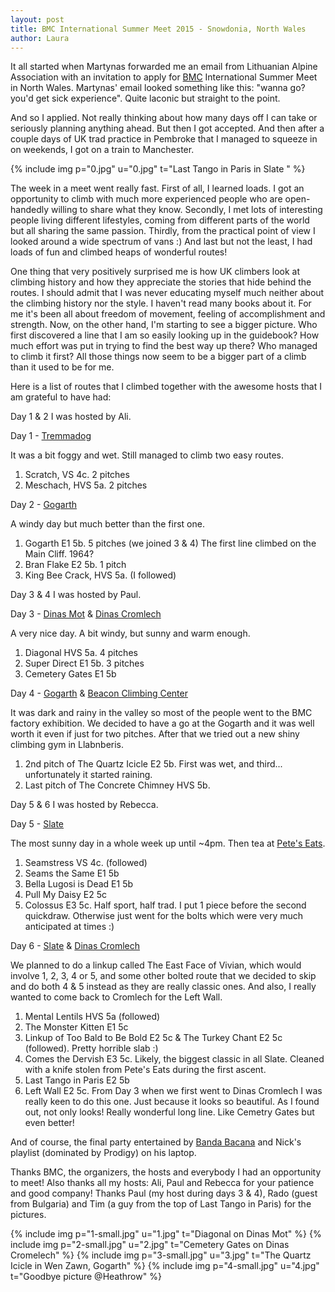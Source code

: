 ```yaml
---
layout: post
title: BMC International Summer Meet 2015 - Snowdonia, North Wales
author: Laura
---
```


It all started when Martynas forwarded me an email from Lithuanian Alpine Association with an invitation to apply for [BMC](https://www.thebmc.co.uk/) International Summer Meet in North Wales. Martynas' email looked something like this: "wanna go? you'd get sick experience". Quite laconic but straight to the point.

And so I applied. Not really thinking about how many days off I can take or seriously planning anything ahead. But then I got accepted. And then after a couple days of UK trad practice in Pembroke that I managed to squeeze in on weekends, I got on a train to Manchester.

{% include img p="0.jpg" u="0.jpg" t="Last Tango in Paris in Slate " %}
<!--break-->

The week in a meet went really fast. First of all, I learned loads. I got an opportunity to climb with much more experienced people who are open-handedly willing to share what they know. Secondly, I met lots of interesting people living different lifestyles, coming from different parts of the world but all sharing the same passion. Thirdly, from the practical point of view I looked around a wide spectrum of vans :) And last but not the least, I had loads of fun and climbed heaps of wonderful routes!

One thing that very positively surprised me is how UK climbers look at climbing history and how they appreciate the stories that hide behind the routes. I should admit that I was never educating myself much neither about the climbing history nor the style. I haven't read many books about it. For me it's been all about freedom of movement, feeling of accomplishment and strength. Now, on the other hand, I'm starting to see a bigger picture. Who first discovered a line that I am so easily looking up in the guidebook? How much effort was put in trying to find the best way up there? Who managed to climb it first? All those things now seem to be a bigger part of a climb than it used to be for me.

Here is a list of routes that I climbed together with the awesome hosts that I am grateful to have had:

Day 1 & 2 I was hosted by Ali.

Day 1 - [Tremmadog](http://www.ukclimbing.com/articles/page.php?id=3014)

It was a bit foggy and wet. Still managed to climb two easy routes.

1. Scratch, VS 4c. 2 pitches
2. Meschach, HVS 5a. 2 pitches

Day 2 - [Gogarth](http://www.ukclimbing.com/articles/page.php?id=1850)

A windy day but much better than the first one.

1. Gogarth E1 5b. 5 pitches (we joined 3 & 4) The first line climbed on the Main Cliff. 1964?
2. Bran Flake E2 5b. 1 pitch
3. King Bee Crack, HVS 5a. (I followed)

Day 3 & 4 I was hosted by Paul.

Day 3 - [Dinas Mot](http://www.ukclimbing.com/articles/page.php?id=1956) & [Dinas Cromlech](http://www.planetmountain.com/english/rock/crags/falesia.html?idfalesia=118)

A very nice day. A bit windy, but sunny and warm enough.

1. Diagonal HVS 5a. 4 pitches
2. Super Direct E1 5b. 3 pitches
3. Cemetery Gates E1 5b

Day 4 - [Gogarth](http://www.ukclimbing.com/articles/page.php?id=1850) & [Beacon Climbing Center](http://www.beaconclimbing.com/)

It was dark and rainy in the valley so most of the people went to the BMC factory exhibition. We decided to have a go at the Gogarth and it was well worth it even if just for two pitches. After that we tried out a new shiny climbing gym in Llabnberis.

1. 2nd pitch of The Quartz Icicle E2 5b. First was wet, and third... unfortunately it started raining.
2. Last pitch of The Concrete Chimney HVS 5b.

Day 5 & 6 I was hosted by Rebecca.

Day 5 - [Slate](http://www.ukclimbing.com/articles/page.php?id=3682)

The most sunny day in a whole week up until ~4pm. Then tea at [Pete's Eats](http://www.petes-eats.co.uk/).

1. Seamstress VS 4c. (followed)
2. Seams the Same E1 5b
3. Bella Lugosi is Dead E1 5b
4. Pull My Daisy E2 5c
5. Colossus E3 5c. Half sport, half trad. I put 1 piece before the second quickdraw. Otherwise just went for the bolts which were very much anticipated at times :)

Day 6 - [Slate](http://www.ukclimbing.com/articles/page.php?id=3682) & [Dinas Cromlech](http://www.planetmountain.com/english/rock/crags/falesia.html?idfalesia=118)

We planned to do a linkup called The East Face of Vivian, which would involve 1, 2, 3, 4 or 5, and some other bolted route that we decided to skip and do both 4 & 5 instead as they are really classic ones. And also, I really wanted to come back to Cromlech for the Left Wall.

1. Mental Lentils HVS 5a (followed)
2. The Monster Kitten E1 5c
3. Linkup of Too Bald to Be Bold E2 5c & The Turkey Chant E2 5c (followed). Pretty horrible slab :)
4. Comes the Dervish E3 5c. Likely, the biggest classic in all Slate. Cleaned with a knife stolen from Pete's Eats during the first ascent.
5. Last Tango in Paris E2 5b
6. Left Wall E2 5c. From Day 3 when we first went to Dinas Cromlech I was really keen to do this one. Just because it looks so beautiful. As I found out, not only looks! Really wonderful long line. Like Cemetry Gates but even better!

And of course, the final party entertained by [Banda Bacana](http://bandabacana.co.uk/) and Nick's playlist (dominated by Prodigy) on his laptop.

Thanks BMC, the organizers, the hosts and everybody I had an opportunity to meet! Also thanks all my hosts: Ali, Paul and Rebecca for your patience and good company! Thanks Paul (my host during days 3 & 4), Rado (guest from Bulgaria) and Tim (a guy from the top of Last Tango in Paris) for the pictures.

{% include img p="1-small.jpg" u="1.jpg" t="Diagonal on Dinas Mot" %}
{% include img p="2-small.jpg" u="2.jpg" t="Cemetery Gates on Dinas Cromelech" %}
{% include img p="3-small.jpg" u="3.jpg" t="The Quartz Icicle in Wen Zawn, Gogarth" %}
{% include img p="4-small.jpg" u="4.jpg" t="Goodbye picture @Heathrow" %}
